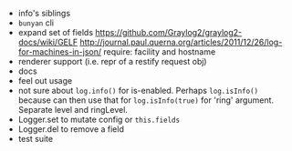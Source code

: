 - info's siblings
- `bunyan` cli
- expand set of fields
    <https://github.com/Graylog2/graylog2-docs/wiki/GELF>
    <http://journal.paul.querna.org/articles/2011/12/26/log-for-machines-in-json/>
    require: facility and hostname
- renderer support (i.e. repr of a restify request obj)
- docs
- feel out usage
- not sure about `log.info()` for is-enabled. Perhaps `log.isInfo()` because
  can then use that for `log.isInfo(true)` for 'ring' argument. Separate level
  and ringLevel.
- Logger.set to mutate config or `this.fields`
- Logger.del to remove a field
- test suite
